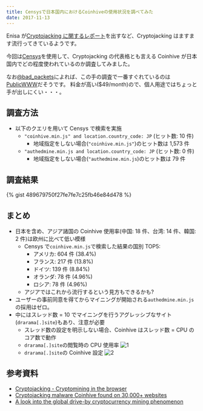 ```yaml
---
title: Censysで日本国内におけるCoinhiveの使用状況を調べてみた
date: 2017-11-13
---
```


Enisa が[Cryptojacking に関するレポート](https://www.enisa.europa.eu/publications/info-notes/cryptojacking-cryptomining-in-the-browser)を出すなど、Cryptojacking はますます流行ってきているようです。

今回は[Censys](https://www.censys.io/)を使用して、Cryptojacking の代表格とも言える Coinhive が日本国内でどの程度使われているのか調査してみました。

なお[@bad_packets](https://twitter.com/bad_packets)によれば、この手の調査で一番すぐれているのは[PublicWWW](https://publicwww.com/)だそうです。
料金が高い(\$49/month)ので、個人用途ではちょっと手が出しにくい・・・。

## 調査方法

- 以下のクエリを用いて Censys で検索を実施
  - `"coinhive.min.js" and location.country_code: JP` (ヒット数: 10 件)
    - 地域指定をしない場合(`"coinhive.min.js"`)のヒット数は 1,573 件
  - `"authedmine.min.js and location.country_code: JP` (ヒット数: 0 件)
    - 地域指定をしない場合(`"authedmine.min.js`)のヒット数は 79 件

## 調査結果

{% gist 489679750f27fe7fe7c25fb46e84d478 %}

## まとめ

- 日本を含め、アジア諸国の Coinhive 使用率(中国: 18 件、台湾: 14 件、韓国: 2 件)は欧州に比べて低い模様
  - Censys で`coinhive.min.js`で検索した結果の国別 TOP5:
    - アメリカ: 604 件 (38.4%)
    - フランス: 217 件 (13.8%)
    - ドイツ: 139 件 (8.84%)
    - オランダ: 78 件 (4.96%)
    - ロシア: 78 件 (4.96%)
  - アジアではこれから流行するという見方もできるかも?
- ユーザーの事前同意を得てからマイニングが開始される`authedmine.min.js`の採用はゼロ。
- 中にはスレッド数 = 10 でマイニングを行うアグレッシブなサイト(`drarama[.]site`)もあり、注意が必要
  - スレッド数の設定を明示しない場合、Coinhive はスレッド数 = CPU のコア数で動作
  - `drarama[.]site`の閲覧時の CPU 使用率
    ![1](https://user-images.githubusercontent.com/291028/32712866-05509844-c88a-11e7-9885-80b3a739d570.png)
  - `drarama[.]site`の Coinhive 設定
    ![2](https://user-images.githubusercontent.com/291028/32712871-0bc9f47c-c88a-11e7-85d2-a083013f0352.png)

## 参考資料

- [Cryptojacking - Cryptomining in the browser](https://www.enisa.europa.eu/publications/info-notes/cryptojacking-cryptomining-in-the-browser)
- [Cryptojacking malware Coinhive found on 30,000+ websites](https://badpackets.net/cryptojacking-malware-coinhive-found-on-30000-websites/)
- [A look into the global drive-by cryptocurrency mining phenomenon](https://blog.malwarebytes.com/cybercrime/2017/11/a-look-into-the-global-drive-by-cryptocurrency-mining-phenomenon/)
